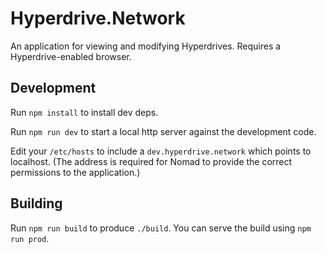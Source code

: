 # Hyperdrive.Network

An application for viewing and modifying Hyperdrives. Requires a Hyperdrive-enabled browser.

## Development

Run `npm install` to install dev deps.

Run `npm run dev` to start a local http server against the development code.

Edit your `/etc/hosts` to include a `dev.hyperdrive.network` which points to localhost. (The address is required for Nomad to provide the correct permissions to the application.)

## Building

Run `npm run build` to produce `./build`. You can serve the build using `npm run prod`.

